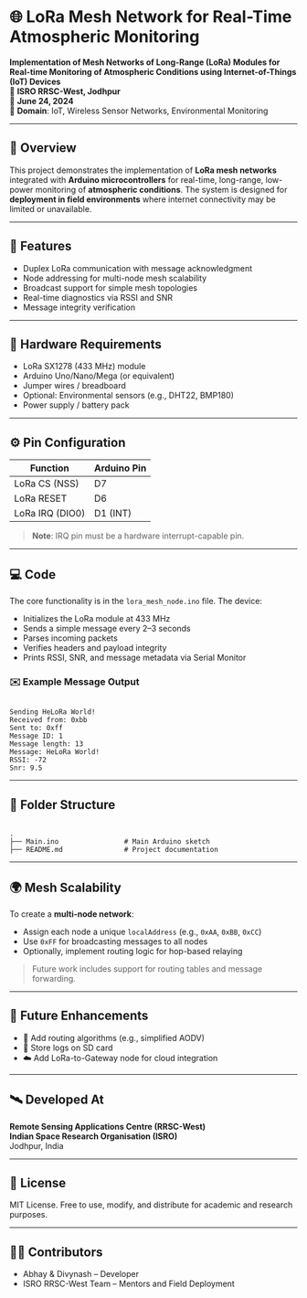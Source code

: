 

# 🌐 LoRa Mesh Network for Real-Time Atmospheric Monitoring

**Implementation of Mesh Networks of Long-Range (LoRa) Modules for Real-time Monitoring of Atmospheric Conditions using Internet-of-Things (IoT) Devices**  
📍 **ISRO RRSC-West, Jodhpur**  
📅 **June 24, 2024**  
🔧 **Domain**: IoT, Wireless Sensor Networks, Environmental Monitoring

---

## 📡 Overview

This project demonstrates the implementation of **LoRa mesh networks** integrated with **Arduino microcontrollers** for real-time, long-range, low-power monitoring of **atmospheric conditions**. The system is designed for **deployment in field environments** where internet connectivity may be limited or unavailable.

---

## 🚀 Features

- Duplex LoRa communication with message acknowledgment
- Node addressing for multi-node mesh scalability
- Broadcast support for simple mesh topologies
- Real-time diagnostics via RSSI and SNR
- Message integrity verification

---

## 🔧 Hardware Requirements

- LoRa SX1278 (433 MHz) module
- Arduino Uno/Nano/Mega (or equivalent)
- Jumper wires / breadboard
- Optional: Environmental sensors (e.g., DHT22, BMP180)
- Power supply / battery pack

---

## ⚙️ Pin Configuration

| Function         | Arduino Pin |
|------------------|-------------|
| LoRa CS (NSS)    | D7          |
| LoRa RESET       | D6          |
| LoRa IRQ (DIO0)  | D1 (INT)    |

> **Note**: IRQ pin must be a hardware interrupt-capable pin.

---

## 💻 Code

The core functionality is in the `lora_mesh_node.ino` file. The device:

- Initializes the LoRa module at 433 MHz
- Sends a simple message every 2–3 seconds
- Parses incoming packets
- Verifies headers and payload integrity
- Prints RSSI, SNR, and message metadata via Serial Monitor

### ✉️ Example Message Output

```

Sending HeLoRa World!
Received from: 0xbb
Sent to: 0xff
Message ID: 1
Message length: 13
Message: HeLoRa World!
RSSI: -72
Snr: 9.5

```

---

## 📁 Folder Structure

```

.
├── Main.ino                # Main Arduino sketch
├── README.md               # Project documentation

```

---

## 🌍 Mesh Scalability

To create a **multi-node network**:
- Assign each node a unique `localAddress` (e.g., `0xAA`, `0xBB`, `0xCC`)
- Use `0xFF` for broadcasting messages to all nodes
- Optionally, implement routing logic for hop-based relaying

> Future work includes support for routing tables and message forwarding.

---

## 🔮 Future Enhancements

- 🧠 Add routing algorithms (e.g., simplified AODV)
- 💾 Store logs on SD card
- ☁️ Add LoRa-to-Gateway node for cloud integration

---

## 🛰️ Developed At

**Remote Sensing Applications Centre (RRSC-West)**  
**Indian Space Research Organisation (ISRO)**  
Jodhpur, India

---

## 📜 License

MIT License. Free to use, modify, and distribute for academic and research purposes.

---

## 🙋‍♂️ Contributors

- Abhay & Divynash – Developer  
- ISRO RRSC-West Team – Mentors and Field Deployment  


